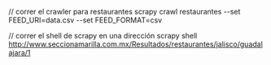 // correr el crawler para restaurantes
scrapy crawl restaurantes --set FEED_URI=data.csv --set FEED_FORMAT=csv

// correr el shell de scrapy en una dirección
scrapy shell http://www.seccionamarilla.com.mx/Resultados/restaurantes/jalisco/guadalajara/1
